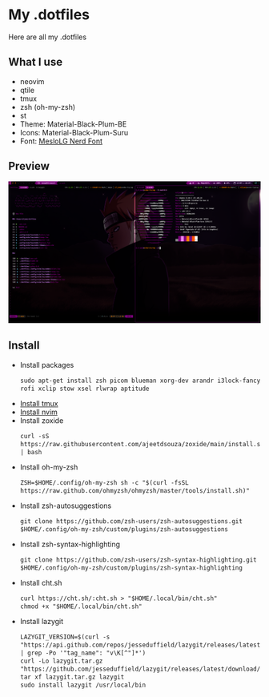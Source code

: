 # My .dotfiles

Here are all my .dotfiles

## What I use

- neovim 
- qtile
- tmux
- zsh (oh-my-zsh)
- st
- Theme: Material-Black-Plum-BE
- Icons: Material-Black-Plum-Suru
- Font: [MesloLG Nerd Font](https://github.com/andreberg/Meslo-Font)

## Preview

![Preview](/Pictures/preview.png)

## Install

- Install packages
    ```
    sudo apt-get install zsh picom blueman xorg-dev arandr i3lock-fancy rofi xclip stow xsel rlwrap aptitude
    ```
- [Install tmux](https://github.com/3nd3r1/.tmux)
- [Install nvim](https://github.com/3nd3r1/init.lua)
- Install zoxide
    ```
    curl -sS https://raw.githubusercontent.com/ajeetdsouza/zoxide/main/install.sh | bash
    ```
- Install oh-my-zsh
    ```
    ZSH=$HOME/.config/oh-my-zsh sh -c "$(curl -fsSL https://raw.github.com/ohmyzsh/ohmyzsh/master/tools/install.sh)"
    ```
- Install zsh-autosuggestions
    ```
    git clone https://github.com/zsh-users/zsh-autosuggestions.git $HOME/.config/oh-my-zsh/custom/plugins/zsh-autosuggestions
    ```
- Install zsh-syntax-highlighting
    ```
    git clone https://github.com/zsh-users/zsh-syntax-highlighting.git $HOME/.config/oh-my-zsh/custom/plugins/zsh-syntax-highlighting
    ```
- Install cht.sh
    ```
    curl https://cht.sh/:cht.sh > "$HOME/.local/bin/cht.sh"
    chmod +x "$HOME/.local/bin/cht.sh"
    ```
- Install lazygit
    ```
    LAZYGIT_VERSION=$(curl -s "https://api.github.com/repos/jesseduffield/lazygit/releases/latest" | grep -Po '"tag_name": "v\K[^"]*')
    curl -Lo lazygit.tar.gz "https://github.com/jesseduffield/lazygit/releases/latest/download/lazygit_${LAZYGIT_VERSION}_Linux_x86_64.tar.gz"
    tar xf lazygit.tar.gz lazygit
    sudo install lazygit /usr/local/bin
    ```
